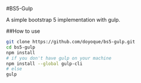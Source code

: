 #BS5-Gulp

A simple bootstrap 5 implementation with gulp.

##How to use

```bash
git clone https://github.com/doyoque/bs5-gulp.git
cd bs5-gulp
npm install
# if you don't have gulp on your machine
npm install --global gulp-cli
# else
gulp
```
